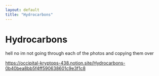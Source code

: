 ```yaml
---
layout: default
title: "Hydrocarbons"
---
```


# Hydrocarbons

hell no im not going through each of the photos and copying them over

https://occipital-kryptops-438.notion.site/Hydrocarbons-0b40bea8bb5f4ff590638601c9e3f1c8